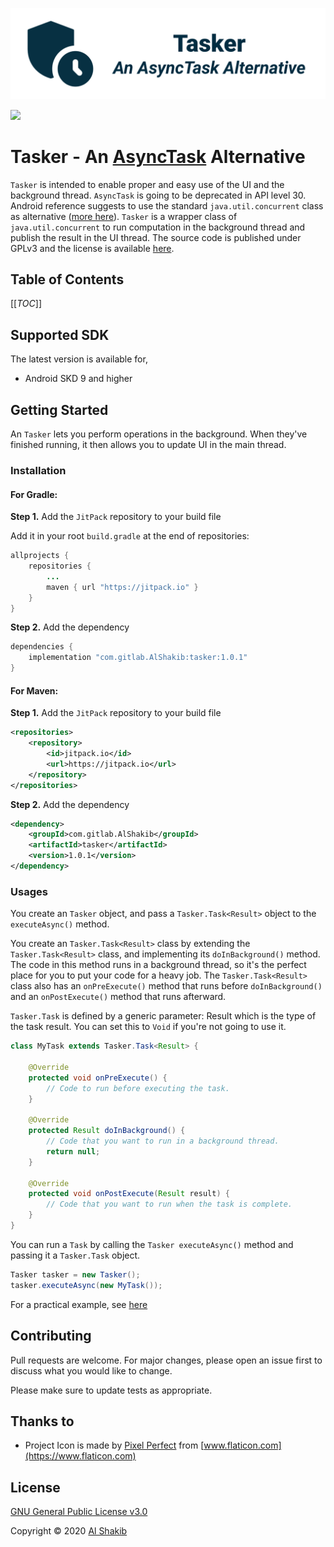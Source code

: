 ![Android DText Library](docs/assets/tasker_cover.png)

[![](https://jitpack.io/v/com.gitlab.AlShakib/tasker.svg)](https://jitpack.io/#com.gitlab.AlShakib/tasker)

# Tasker - An [AsyncTask](https://developer.android.com/reference/android/os/AsyncTask) Alternative

`Tasker` is intended to enable proper and easy use of the UI and the background thread. `AsyncTask` is going to be deprecated in API level 30. Android reference suggests to use the standard `java.util.concurrent` class as alternative ([more here](https://developer.android.com/reference/android/os/AsyncTask)). `Tasker` is a wrapper class of `java.util.concurrent` to run computation in the background thread and publish the result in the UI thread. The source code is published under GPLv3 and the license is available [here](LICENSE).

## Table of Contents

[[_TOC_]]

## Supported SDK

The latest version is available for,

* Android SKD 9 and higher

## Getting Started

An `Tasker` lets you perform operations in the background. When they've finished running, it then allows you to update UI in the main thread.

### Installation

#### For Gradle:

**Step 1.** Add the `JitPack` repository to your build file

Add it in your root `build.gradle` at the end of repositories:

```Java
allprojects {
	repositories {
		...
		maven { url "https://jitpack.io" }
	}
}
```

**Step 2.** Add the dependency

```java
dependencies {
	implementation "com.gitlab.AlShakib:tasker:1.0.1"
}
```

#### For Maven:

**Step 1.** Add the `JitPack` repository to your build file

```xml
<repositories>
    <repository>
        <id>jitpack.io</id>
        <url>https://jitpack.io</url>
    </repository>
</repositories>
```

**Step 2.** Add the dependency

```xml
<dependency>
    <groupId>com.gitlab.AlShakib</groupId>
    <artifactId>tasker</artifactId>
    <version>1.0.1</version>
</dependency>
```



### Usages

You create an `Tasker`  object, and pass a `Tasker.Task<Result>` object to the `executeAsync()` method.

You create an `Tasker.Task<Result>` class by extending the `Tasker.Task<Result>` class, and implementing its `doInBackground()` method. The code in this method runs in a background thread, so it's the perfect place for you to put your code for a heavy job. The `Tasker.Task<Result>` class also has an `onPreExecute()` method that runs before `doInBackground()` and an `onPostExecute()` method that runs afterward.

`Tasker.Task` is defined by a generic parameter: Result which is the type of the task result. You can set this to `Void` if you're not going to use it.

```java
class MyTask extends Tasker.Task<Result> {

    @Override
    protected void onPreExecute() {
		// Code to run before executing the task.
    }

    @Override
    protected Result doInBackground() {
        // Code that you want to run in a background thread.
        return null;
    }

    @Override
    protected void onPostExecute(Result result) {
		// Code that you want to run when the task is complete.
    }
}
```

You can run a `Task` by calling the `Tasker executeAsync()` method and passing it a `Tasker.Task` object.

```java
Tasker tasker = new Tasker();
tasker.executeAsync(new MyTask());
```

For a practical example, see [here](https://gitlab.com/AlShakib/tasker/blob/master/app/src/main/java/dev/alshakib/tasker/example/MainActivity.java#L55)

## Contributing

Pull requests are welcome. For major changes, please open an issue first to discuss what you would like to change.

Please make sure to update tests as appropriate.

## Thanks to

- Project Icon is made by [Pixel Perfect](https://www.flaticon.com/authors/pixel-perfect) from [www.flaticon.com](https://www.flaticon.com)

## License

[GNU General Public License v3.0](LICENSE)

Copyright © 2020 [Al Shakib](https://alshakib.dev/)